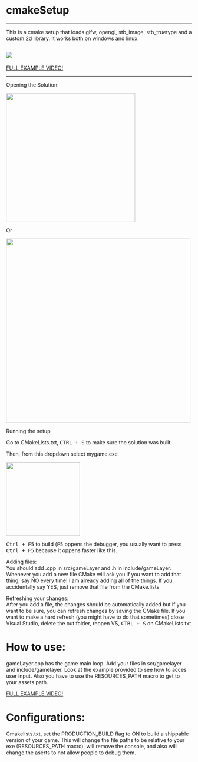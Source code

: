# cmakeSetup

---

This is a cmake setup that loads glfw, opengl, stb_image, stb_truetype and a custom 2d library. It works both on windows and linux.

![](https://github.com/meemknight/photos/blob/master/cmakeSetup1.png)
---

  [FULL EXAMPLE VIDEO!](https://www.youtube.com/watch?v=zJoXMfCI9LM)

---

<p>Opening the Solution:</p> 

<img src="https://raw.githubusercontent.com/meemknight/photos/master/llge1.gif" width="350">

Or

<img src="https://raw.githubusercontent.com/meemknight/photos/master/llge2.gif" width="500">

Running the setup

Go to CMakeLists.txt, <kbd>CTRL + S</kbd> to make sure the solution was built.

Then, from this dropdown select mygame.exe

<img src="https://raw.githubusercontent.com/meemknight/photos/master/llge3.gif" width="200">

<kbd>Ctrl + F5</kbd> to build (<kbd>F5</kbd> oppens the debugger, you usually want to press <kbd>Ctrl + F5</kbd> because it oppens faster like this.

<p>Adding files:<br>
You should add .cpp in src/gameLayer and .h in include/gameLayer. Whenever you add a new file CMake will ask you if you want to add that thing, say NO every time! I am already adding all of the things.
If you accidentally say YES, just remove that file from the CMake.lists
</p>

<p>Refreshing your changes:<br>
After you add a file, the changes should be automatically added but if you want to be sure, you can refresh changes by saving the CMake file. If you want to make a hard refresh (you might have to do that sometimes) close Visual Studio, delete the out folder, reopen VS, <kbd>CTRL + S</kbd> on CMakeLists.txt</p>


# How to use:

  gameLayer.cpp has the game main loop. Add your files in scr/gamelayer and include/gamelayer.
  Look at the example provided to see how to acces user input.
  Also you have to use the RESOURCES_PATH macro to get to your assets path.

  [FULL EXAMPLE VIDEO!](https://www.youtube.com/watch?v=zJoXMfCI9LM)
  
# Configurations:


  Cmakelists.txt, set the PRODUCTION_BUILD flag to ON to build a shippable version of your game. This will change the file paths to be relative to your exe (RESOURCES_PATH macro), will remove the console, and also will change the aserts to not allow people to debug them.
